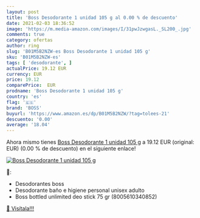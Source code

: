```yaml
---
layout: post
title: 'Boss Desodorante 1 unidad 105 g al 0.00 % de descuento'
date: 2021-02-03 18:36:52
image: 'https://m.media-amazon.com/images/I/31pwJzwgasL._SL200_.jpg'
comments: true
category: ofertas
author: ring
slug: 'B01M5B2NZW-es Boss Desodorante 1 unidad 105 g'
sku: 'B01M5B2NZW-es'
tags: [ 'desodorante', ]
actualPrice: 19.12 EUR
currency: EUR
price: 19.12
comparePrice:  EUR
prodname: 'Boss Desodorante 1 unidad 105 g'
country: 'es'
flag: '🇪🇸'
brand: 'BOSS'
buyurl: 'https://www.amazon.es/dp/B01M5B2NZW/?tag=tolees-21'
descuento: '0.00'
average: '18.04'
---
```


Ahora mismo tienes [Boss Desodorante 1 unidad 105 g](https://www.amazon.es/dp/B01M5B2NZW/?tag=tolees-21) a 19.12 EUR (original:  EUR) (0.00 %  de descuento) en el siguiente enlace!

[![Boss Desodorante 1 unidad 105 g](https://m.media-amazon.com/images/I/31pwJzwgasL._SL200_.jpg)](https://www.amazon.es/dp/B01M5B2NZW/?tag=tolees-21)

🔎:

- Desodorantes boss
- Desodorante baño e higiene personal unisex adulto
- Boss bottled unlimited deo stick 75 gr (8005610340852)

[🛒 Visítala!!!](https://www.amazon.es/dp/B01M5B2NZW/?tag=tolees-21)
